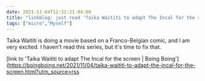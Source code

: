 ```yaml
---
date: 2021-11-04T12:31:21-04:00
title: "linkblog: just read 'Taika Waititi to adapt The Incal for the screen | Boing Boing'"
tags: ["micro","Myself"]
---
```

Taika Waititi is doing a movie based on a Franco-Belgian comic, and I am very excited. I haven't read this series, but it's time to fix that.
 
[link to 'Taika Waititi to adapt The Incal for the screen | Boing Boing'](https://boingboing.net/2021/11/04/taika-waititi-to-adapt-the-incal-for-the-screen.html?utm_source=rss
